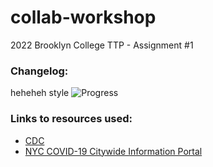 # collab-workshop
2022 Brooklyn College TTP - Assignment #1

### Changelog:

heheheh style
![Progress](https://user-images.githubusercontent.com/5422566/148322336-9a1d58e6-4304-4a45-a379-5a2e432392a5.gif)

### Links to resources used:
- [CDC](https://www.cdc.gov/coronavirus/2019-ncov/index.html)
- [NYC COVID-19 Citywide Information Portal](https://www1.nyc.gov/site/coronavirus/index.page)

